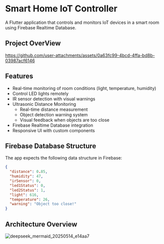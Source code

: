 # Smart Home IoT Controller

A Flutter application that controls and monitors IoT devices in a smart room using Firebase Realtime Database.

## Project OverView



https://github.com/user-attachments/assets/0a63fc99-4bcd-4ffa-bd8b-03987acf6146



## Features

- Real-time monitoring of room conditions (light, temperature, humidity)
- Control LED lights remotely
- IR sensor detection with visual warnings
- Ultrasonic Distance Monitoring
   - Real-time distance measurement 
   - Object detection warning system
   - Visual feedback when objects are too close
- Firebase Realtime Database integration
- Responsive UI with custom components


## Firebase Database Structure

The app expects the following data structure in Firebase:

```json
{
  "distance": 0.85,
  "humidity": 47,
  "irSensor": 0,
  "led1Status": 0,
  "led2Status": 1,
  "light": 616,
  "temperature": 26,
  "warning": "Object too close!"
}
```
## Architecture Overview
![deepseek_mermaid_20250514_e14aa7](https://github.com/user-attachments/assets/4eb45ea9-bb85-4fd1-9efe-1aaeb31b756f)
